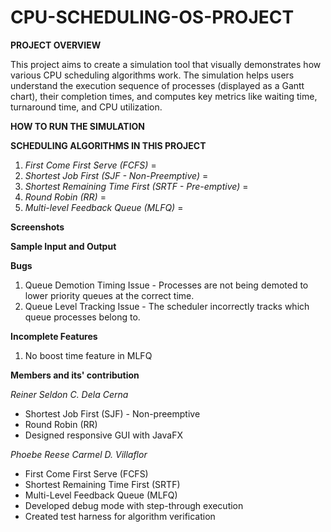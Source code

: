 # CPU-SCHEDULING-OS-PROJECT

**PROJECT OVERVIEW**

This project aims to create a simulation tool that visually demonstrates how various CPU scheduling algorithms work. The simulation helps users understand the execution sequence of processes (displayed as a Gantt chart), their completion times, and computes key metrics like waiting time, turnaround time, and CPU utilization.

**HOW TO RUN THE SIMULATION**

**SCHEDULING ALGORITHMS IN THIS PROJECT**
1. _First Come First Serve (FCFS)_ =
2. _Shortest Job First (SJF - Non-Preemptive)_ =
3. _Shortest Remaining Time First (SRTF - Pre-emptive)_ =
4. _Round Robin (RR)_ =
5. _Multi-level Feedback Queue (MLFQ)_ =

**Screenshots**

**Sample Input and Output**

**Bugs**
1. Queue Demotion Timing Issue - Processes are not being demoted to lower priority queues at the correct time.
2. Queue Level Tracking Issue - The scheduler incorrectly tracks which queue processes belong to.

**Incomplete Features**
1. No boost time feature in MLFQ

**Members and its' contribution**

_Reiner Seldon C. Dela Cerna_ 
- Shortest Job First (SJF) - Non-preemptive
- Round Robin (RR)
- Designed responsive GUI with JavaFX

_Phoebe Reese Carmel D. Villaflor_ 
- First Come First Serve (FCFS)
- Shortest Remaining Time First (SRTF)
- Multi-Level Feedback Queue (MLFQ)
- Developed debug mode with step-through execution
- Created test harness for algorithm verification

